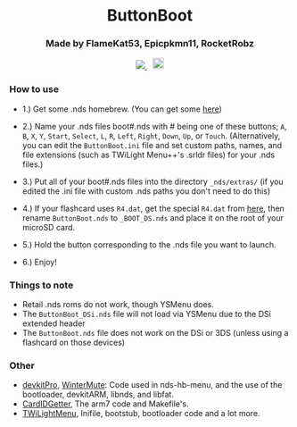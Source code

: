 <h1 align= "center">ButtonBoot</h1>
<h3 align= "center">Made by FlameKat53, Epicpkmn11, RocketRobz</h3>
<p align= "center">
 <span style="padding-right: 5px;">
  <a href="https://travis-ci.org/FlameKat53/ButtonBoot">
   <img src="https://travis-ci.org/FlameKat53/ButtonBoot.svg?branch=master">
  </a>
  </span>
  <span style="padding-left: 5px;">
  <a href="https://dshomebrew.serveo.net/">
   <img src="https://github.com/ahezard/nds-bootstrap/blob/master/images/Rocket.Chat button.png" height="20">
  </a>
 </span>
</p>

### How to use

- 1.) Get some .nds homebrew. (You can get some [here](https://www.gamebrew.org/wiki/List_of_DS_homebrew_applications))

- 2.) Name your .nds files boot#.nds with # being one of these buttons; `A`, `B`, `X`, `Y`, `Start`, `Select`, `L`, `R`, `Left`, `Right`, `Down`, `Up`, or `Touch`. (Alternatively, you can edit the `ButtonBoot.ini` file and set custom paths, names, and file extensions (such as TWiLight Menu++'s .srldr files) for your .nds files.)

- 3.) Put all of your boot#.nds files into the directory `_nds/extras/` (if you edited the .ini file with custom .nds paths you don't need to do this)

- 4.) If your flashcard uses `R4.dat`, get the special `R4.dat` from [here](https://cdn.discordapp.com/attachments/286686210225864725/558474658274607114/r4.dat), then rename `ButtonBoot.nds` to `_BOOT_DS.nds` and place it on the root of your microSD card.

- 5.) Hold the button corresponding to the .nds file you want to launch.

- 6.) Enjoy!


### Things to note

- Retail .nds roms do not work, though YSMenu does.
- The `ButtonBoot_DSi.nds` file will not load via YSMenu due to the DSi extended header
- The `ButtonBoot.nds` file does not work on the DSi or 3DS (unless using a flashcard on those devices)

### Other
- [devkitPro](https://github.com/devkitPro), [WinterMute](https://github.com/WinterMute): Code used in nds-hb-menu, and the use of the bootloader, devkitARM, libnds, and libfat.
- [CardIDGetter](https://github.com/RocketRobz/CardIDGetter), The arm7 code and Makefile's.
- [TWiLightMenu](https://github.com/RocketRobz/TWiLightMenu), Inifile, bootstub, bootloader code and a lot more.
